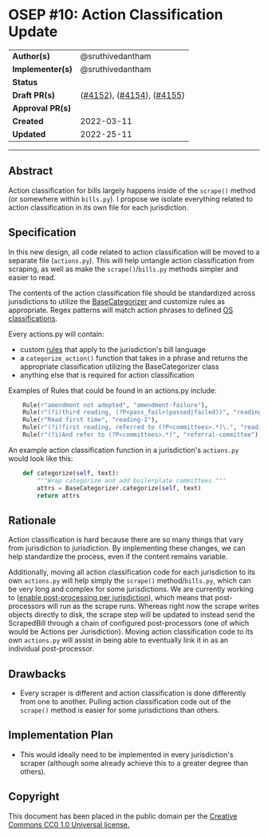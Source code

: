 # OSEP #10: Action Classification Update

|                    |            |
|--------------------|------------|
| **Author(s)**      | @sruthivedantham |
| **Implementer(s)** | @sruthivedantham |
| **Status**         |      |
| **Draft PR(s)**    |  ([#4152](https://github.com/openstates/openstates-scrapers/pull/4152)), ([#4154](https://github.com/openstates/openstates-scrapers/pull/4154)), ([#4155](https://github.com/openstates/openstates-scrapers/pull/4155))      |
| **Approval PR(s)** |  |
| **Created**        | 2022-03-11 |
| **Updated**        | 2022-25-11 |

---

## Abstract

Action classification for bills largely happens inside of the `scrape()` method (or somewhere within `bills.py`). I propose we isolate everything related to action classification in its own file for each jurisdiction. 

## Specification
In this new design, all code related to action classification will be moved to a separate file (`actions.py`). This will help untangle action classification from scraping, as well as make the `scrape()`/`bills.py` methods simpler and easier to read.

The contents of the action classification file should be standardized across jurisdictions to utilize the [BaseCategorizer](https://github.com/openstates/openstates-scrapers/blob/070b9d4a77f835ecf369feb4399ebc71fac20bc1/scrapers/utils/actions.py#L62) and customize rules as appropriate. Regex patterns will match action phrases to defined [OS classifications](https://github.com/openstates/openstates-core/blob/5b16776b1882da925e8e8d5c0a07160a7d649c69/openstates/data/common.py#L87). 

Every actions.py will contain:
- custom [rules](https://github.com/openstates/openstates-scrapers/blob/070b9d4a77f835ecf369feb4399ebc71fac20bc1/scrapers/utils/actions.py#L6) that apply to the jurisdiction's bill language
- a `categorize_action()` function that takes in a phrase and returns the appropriate classification utilizing the BaseCategorizer class
- anything else that is required for action classification


Examples of Rules that could be found in an actions.py include:
``` python
    Rule(r"amendment not adopted", "amendment-failure"),
    Rule(r"(?i)third reading, (?P<pass_fail>(passed|failed))", "reading-3"),
    Rule(r"Read first time", "reading-1"),
    Rule(r"(?i)first reading, referred to (?P<committees>.*)\.", "reading-1"),
    Rule(r"(?i)And refer to (?P<committees>.*)", "referral-committee"),
```

An example action classification function in a jurisdiction's `actions.py` would look like this: 
``` python
    def categorize(self, text):
        """Wrap categorize and add boilerplate committees."""
        attrs = BaseCategorizer.categorize(self, text)
        return attrs
```

## Rationale
Action classification is hard because there are so many things that vary from jurisdiction to jurisdiction. By implementing these changes, we can help standardize the process, even if the content remains variable. 

Additionally, moving all action classification code for each jurisdiction to its own `actions.py` will help simply the `scrape()` method/`bills.py`, which can be very long and complex for some jurisdictions. We are currently working to ([enable post-processing per jurisdiction](https://github.com/openstates/enhancement-proposals/blob/93c7e97da8378bbeea200bdc857a536a63d0b465/010-reprocessing.md)), which means that post-processors will run as the scrape runs. Whereas right now the scrape writes objects directly to disk, the scrape step will be updated to instead send the ScrapedBill through a chain of configured post-processors (one of which would be Actions per Jurisdiction). Moving action classification code to its own `actions.py` will assist in being able to eventually link it in as an individual post-processor. 


## Drawbacks

- Every scraper is different and action classification is done differently from one to another. Pulling action classification code out of the `scrape()` method is easier for some jurisdictions than others.

## Implementation Plan

- This would ideally need to be implemented in every jurisdiction's scraper (although some already achieve this to a greater degree than others). 

## Copyright

This document has been placed in the public domain per the [Creative Commons CC0 1.0 Universal license.](https://creativecommons.org/publicdomain/zero/1.0/deed)
